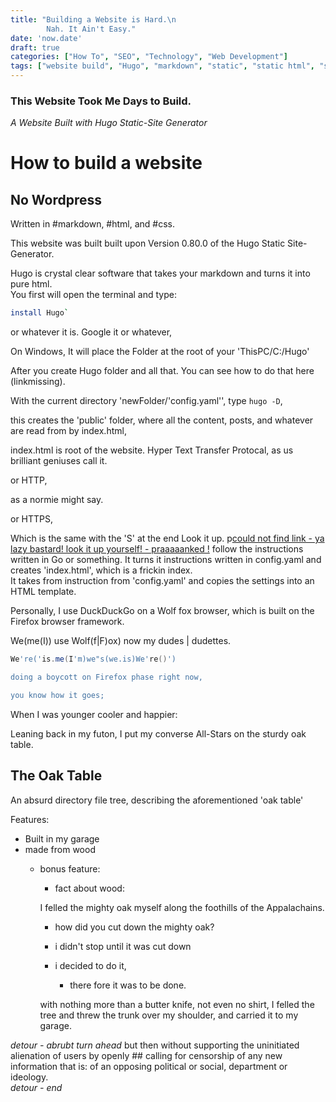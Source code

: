 ```yaml
---
title: "Building a Website is Hard.\n
        Nah. It Ain't Easy."
date: 'now.date'
draft: true
categories: ["How To", "SEO", "Technology", "Web Development"]
tags: ["website build", "Hugo", "markdown", "static", "static html", "static website", "how-to", "how to build website", "how to make website without WordPress"]
---
```


### This Website Took Me Days to Build.

*A Website Built with Hugo Static-Site Generator*

# How to build a website 

## No Wordpress

Written in #markdown, #html, and #css.


This website was built built upon Version 0.80.0 of the Hugo Static Site-Generator. 

Hugo is crystal clear software that takes your markdown and turns it into pure html.  
You first will open the terminal and type: 

```bash
install Hugo` 
```

or whatever it is. 
Google it or whatever, 

On Windows, It will place the Folder at the root of your 'ThisPC/C:/Hugo'


After you create Hugo folder and all that. 
You can see how to do that here  (linkmissing).


With the current directory
'newFolder/'config.yaml'',
type `hugo -D`, 

this creates the 'public' folder, where all the content, posts, and whatever are read from by index.html, 

index.html is root of the website. Hyper Text Transfer Protocal, 
 as us brilliant geniuses call it. 

or HTTP, 

as a normie might say.

 or HTTPS, 

Which is the same with the 'S' at the end Look it up. p[could not find link - ya lazy bastard! look it up yourself! - praaaaanked !]()
follow the instructions written in Go or something. It turns it instructions written in config.yaml and creates 'index.html', which is a frickin index.   
It takes from instruction from 'config.yaml' and copies the settings into an HTML template. 






Personally, I use DuckDuckGo on a Wolf fox browser, which is built on the Firefox browser framework. 

We(me(I)) use Wolf(f|F)ox) now my dudes | dudettes. 

```powershell
We're('is.me(I'm)we"s(we.is)We're()')

doing a boycott on Firefox phase right now, 

you know how it goes; 
```
When I was younger cooler and happier:

Leaning back in my futon, I put my converse All-Stars on the sturdy oak table. 

## The Oak Table
An absurd directory file tree, describing the aforementioned 'oak table'

Features:
- Built in my garage
- made from wood
    - bonus feature:
        - fact about wood:
        
        I felled the mighty oak myself along the foothills of the Appalachains.

        - how did you cut down the mighty oak?
        
        - i didn't stop until it was cut down
        
        - i decided to do it, 
        
            -  there fore it was to be done.

        with nothing more than a butter knife,
not even no shirt, I felled the tree and threw the trunk over my shoulder, and carried it to my garage.





*detour - abrubt turn ahead*
but then 
without supporting the uninitiated alienation of users by openly ## calling for censorship of any new information that is: 
    of an opposing political or social, 
        department or ideology.  
*detour - end*